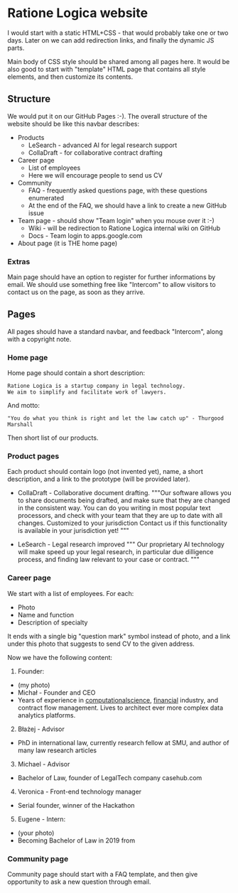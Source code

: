 # Ratione Logica website

I would start with a static HTML+CSS - that would probably take one or two days.
Later on we can add redirection links, and finally the dynamic JS parts.

Main body of CSS style should be shared among all pages here.
It would be also good to start with "template" HTML page that contains all style elements,
and then customize its contents.

## Structure

We would put it on our GitHub Pages :-).
The overall structure of the website should be like this navbar describes:

* Products
  * LeSearch - advanced AI for legal research support
  * CollaDraft - for collaborative contract drafting
* Career page
  * List of employees
  * Here we will encourage people to send us CV
* Community
  * FAQ - frequently asked questions page, with these questions enumerated
  * At the end of the FAQ, we should have a link to create a new GitHub issue
* Team page - should show "Team login" when you mouse over it :-)
  * Wiki - will be redirection to Ratione Logica internal wiki on GitHub
  * Docs - Team login to apps.google.com
* About page (it is THE home page)

### Extras

Main page should have an option to register for further informations by email.
We should use something free like "Intercom" to allow visitors to contact us on the page,
as soon as they arrive.

## Pages

All pages should have a standard navbar, and feedback "Intercom", along with a copyright note.

### Home page

Home page should contain a short description:
```
Ratione Logica is a startup company in legal technology.
We aim to simplify and facilitate work of lawyers.
```
And motto:
```
"You do what you think is right and let the law catch up" - Thurgood Marshall
```
Then short list of our products.

### Product pages

Each product should contain logo (not invented yet), name, a short description, and a link to the prototype
(will be provided later).

* CollaDraft - Collaborative document drafting.
"""Our software allows you to share documents being drafted, and make sure that they are changed in the consistent way.
You can do you writing in most popular text processors, and check with your team that they are up to date with all changes.
Customized to your jurisdiction <footnote>Contact us if this functionality is available in your jurisdiction yet!</footnote>
"""

* LeSearch - Legal research improved
"""
Our proprietary AI technology will make speed up your legal research, in particular due dilligence process, and finding law relevant to your case or contract.
"""

### Career page

We start with a list of employees. For each:
* Photo
* Name and function
* Description of specialty

It ends with a single big "question mark" symbol instead of photo, and a link under this photo that suggests to
send CV to the given address.

Now we have the following content:
1. Founder:
  * (my photo)
  * Michał - Founder and CEO
  * Years of experience in <a href="http://embl.de">computational</a><a href="www.mpibpc.de">science</a>, <a href="jewelpaymentech.com">financial</a> industry, and contract flow management. Lives to architect ever more complex data analytics platforms.
2. Błażej - Advisor
  * PhD in international law, currently research fellow at <link>SMU</link>, and <google scholar search link>author of many law research articles
3. Michael - Advisor
  *  Bachelor of Law, founder of LegalTech company <link>casehub.com</link>
4. Veronica - Front-end technology manager
  * Serial founder, winner of the Hackathon
5. Eugene - Intern:
  * (your photo)
  * Becoming Bachelor of Law in 2019 from <your university with a link>

### Community page

Community page should start with a FAQ template, and then give opportunity to ask a new question through email.

